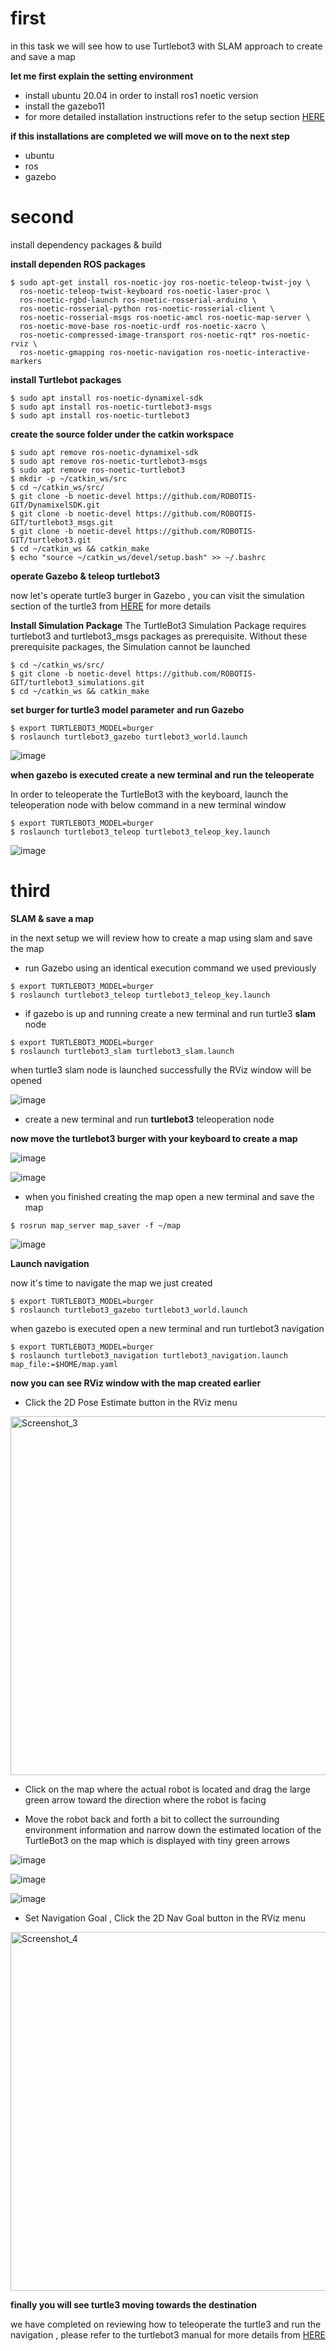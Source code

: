 # first


in this task we will see how to use Turtlebot3 with SLAM approach to create and save a map


**let me first explain the setting environment** 
* install ubuntu 20.04 in order to install ros1 noetic version 
* install the gazebo11 
* for more detailed installation instructions refer to the setup section [HERE](https://emanual.robotis.com/docs/en/platform/turtlebot3/quick-start/)

**if this installations are completed we will move on to the next step**

* ubuntu 
* ros
* gazebo


# second


install dependency packages & build


**install dependen ROS packages**
```
$ sudo apt-get install ros-noetic-joy ros-noetic-teleop-twist-joy \
  ros-noetic-teleop-twist-keyboard ros-noetic-laser-proc \
  ros-noetic-rgbd-launch ros-noetic-rosserial-arduino \
  ros-noetic-rosserial-python ros-noetic-rosserial-client \
  ros-noetic-rosserial-msgs ros-noetic-amcl ros-noetic-map-server \
  ros-noetic-move-base ros-noetic-urdf ros-noetic-xacro \
  ros-noetic-compressed-image-transport ros-noetic-rqt* ros-noetic-rviz \
  ros-noetic-gmapping ros-noetic-navigation ros-noetic-interactive-markers
 ```
 
 
 **install Turtlebot packages**
```
$ sudo apt install ros-noetic-dynamixel-sdk
$ sudo apt install ros-noetic-turtlebot3-msgs
$ sudo apt install ros-noetic-turtlebot3
```

**create the source folder under the catkin workspace**
```
$ sudo apt remove ros-noetic-dynamixel-sdk
$ sudo apt remove ros-noetic-turtlebot3-msgs
$ sudo apt remove ros-noetic-turtlebot3
$ mkdir -p ~/catkin_ws/src
$ cd ~/catkin_ws/src/
$ git clone -b noetic-devel https://github.com/ROBOTIS-GIT/DynamixelSDK.git
$ git clone -b noetic-devel https://github.com/ROBOTIS-GIT/turtlebot3_msgs.git
$ git clone -b noetic-devel https://github.com/ROBOTIS-GIT/turtlebot3.git
$ cd ~/catkin_ws && catkin_make
$ echo "source ~/catkin_ws/devel/setup.bash" >> ~/.bashrc
```

**operate Gazebo & teleop turtlebot3**


now let's operate turtle3 burger in Gazebo , you can visit the simulation section of the turtle3 from [HERE](https://emanual.robotis.com/docs/en/platform/turtlebot3/quick-start/) for more details 


**Install Simulation Package**
The TurtleBot3 Simulation Package requires turtlebot3 and turtlebot3_msgs packages as prerequisite. Without these prerequisite packages, the Simulation cannot be launched
```
$ cd ~/catkin_ws/src/
$ git clone -b noetic-devel https://github.com/ROBOTIS-GIT/turtlebot3_simulations.git
$ cd ~/catkin_ws && catkin_make
```
**set burger for turtle3 model parameter and run Gazebo** 
```
$ export TURTLEBOT3_MODEL=burger
$ roslaunch turtlebot3_gazebo turtlebot3_world.launch
```
![image](https://user-images.githubusercontent.com/97844314/183302801-e90b474f-c538-4c8f-a727-d4474a68ab5b.jpeg)


**when gazebo is executed create a new terminal and run the teleoperate**

In order to teleoperate the TurtleBot3 with the keyboard, launch the teleoperation node with below command in a new terminal window
```
$ export TURTLEBOT3_MODEL=burger
$ roslaunch turtlebot3_teleop turtlebot3_teleop_key.launch
```
![image](https://user-images.githubusercontent.com/97844314/183302997-61261a38-231f-4aa9-882b-860a89e327a7.jpeg)


# third

**SLAM & save a map**

in the next setup we will review how to create a map using slam and save the map

* run Gazebo using an identical execution command we used previously 
```
$ export TURTLEBOT3_MODEL=burger
$ roslaunch turtlebot3_teleop turtlebot3_teleop_key.launch
```

* if gazebo is up and running create a new terminal and run turtle3 **slam** node
```
$ export TURTLEBOT3_MODEL=burger
$ roslaunch turtlebot3_slam turtlebot3_slam.launch
```

when turtle3 slam node is launched successfully the RViz window will be opened 

![image](https://user-images.githubusercontent.com/97844314/183304867-b3d7b6d5-6e0d-4eff-bce2-a56a721c97ce.jpeg)

* create a new terminal and run **turtlebot3** teleoperation node 

**now move the turtlebot3 burger with your keyboard to create a map**

![image](https://user-images.githubusercontent.com/97844314/183306009-b94e5dd7-47f5-43eb-83cd-8243fbce75ab.jpeg)




![image](https://user-images.githubusercontent.com/97844314/183306016-f396b19e-e6a0-4340-8744-b260c406efb1.jpeg)




* when you finished creating the map open a new terminal and save the map 
```
$ rosrun map_server map_saver -f ~/map
```

![image](https://user-images.githubusercontent.com/97844314/183306296-3322619d-7c61-415a-b190-e5e9630084f8.jpeg)





**Launch navigation**

now it's time to navigate the map we just created
```
$ export TURTLEBOT3_MODEL=burger
$ roslaunch turtlebot3_gazebo turtlebot3_world.launch
```

when gazebo is executed open a new terminal and run turtlebot3 navigation 
```
$ export TURTLEBOT3_MODEL=burger
$ roslaunch turtlebot3_navigation turtlebot3_navigation.launch map_file:=$HOME/map.yaml
```

**now you can see  RViz window with the map created earlier**


* Click the 2D Pose Estimate button in the RViz menu

<img width="574" alt="Screenshot_3" src="https://user-images.githubusercontent.com/97844314/183307173-6bbd9b6c-6e02-436f-bd4c-efda0c320f53.png">


* Click on the map where the actual robot is located and drag the large green arrow toward the direction where the robot is facing

* Move the robot back and forth a bit to collect the surrounding environment information and narrow down the estimated location of the TurtleBot3 on the map which is displayed with tiny green arrows


![image](https://user-images.githubusercontent.com/97844314/183307333-f92fd697-f2a3-448d-a542-cd8976b0f1af.jpeg)


![image](https://user-images.githubusercontent.com/97844314/183307348-28273a68-7211-41df-8329-7e19a63a4f04.jpeg)


![image](https://user-images.githubusercontent.com/97844314/183307362-dec214ea-454e-4d30-b7a8-85a0de583cb7.jpeg)


* Set Navigation Goal , Click the 2D Nav Goal button in the RViz menu


<img width="574" alt="Screenshot_4" src="https://user-images.githubusercontent.com/97844314/183307260-878b9d88-8088-495d-81a4-e3f9acc06f77.png">



**finally you will see turtle3 moving towards the destination**
















we have completed on reviewing how to teleoperate the turtle3 and run the navigation , please refer to the turtlebot3 manual for more details from [HERE](https://emanual.robotis.com/docs/en/platform/turtlebot3/quick-start/)
